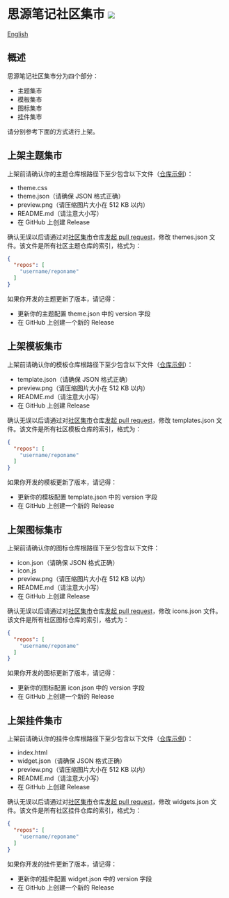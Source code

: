 # 思源笔记社区集市 <a title="Hits" target="_blank" href="https://github.com/siyuan-note/bazaar"><img src="https://hits.b3log.org/siyuan-note/bazaar.svg"></a>

[English](https://github.com/siyuan-note/bazaar/blob/main/README.md)

## 概述

思源笔记社区集市分为四个部分：

* 主题集市
* 模板集市
* 图标集市
* 挂件集市

请分别参考下面的方式进行上架。

## 上架主题集市

上架前请确认你的主题仓库根路径下至少包含以下文件（[仓库示例](https://github.com/88250/Comfortably-Numb)）：

* theme.css
* theme.json（请确保 JSON 格式正确）
* preview.png（请压缩图片大小在 512 KB 以内）
* README.md（请注意大小写）
* 在 GitHub 上创建 Release

确认无误以后请通过对[社区集市](https://github.com/siyuan-note/bazaar)仓库[发起 pull request](https://docs.github.com/cn/free-pro-team@latest/github/collaborating-with-issues-and-pull-requests/creating-a-pull-request)，修改 themes.json 文件。该文件是所有社区主题仓库的索引，格式为：

```json
{
  "repos": [
    "username/reponame"
  ]
}
```

如果你开发的主题更新了版本，请记得：

* 更新你的主题配置 theme.json 中的 version 字段
* 在 GitHub 上创建一个新的 Release

## 上架模板集市

上架前请确认你的模板仓库根路径下至少包含以下文件（[仓库示例](https://github.com/88250/November-Rain)）：

* template.json（请确保 JSON 格式正确）
* preview.png（请压缩图片大小在 512 KB 以内）
* README.md（请注意大小写）
* 在 GitHub 上创建 Release

确认无误以后请通过对[社区集市](https://github.com/siyuan-note/bazaar)仓库[发起 pull request](https://docs.github.com/cn/free-pro-team@latest/github/collaborating-with-issues-and-pull-requests/creating-a-pull-request)，修改 templates.json 文件。该文件是所有社区模板仓库的索引，格式为：

```json
{
  "repos": [
    "username/reponame"
  ]
}
```

如果你开发的模板更新了版本，请记得：

* 更新你的模板配置 template.json 中的 version 字段
* 在 GitHub 上创建一个新的 Release

## 上架图标集市

上架前请确认你的图标仓库根路径下至少包含以下文件：

* icon.json（请确保 JSON 格式正确）
* icon.js
* preview.png（请压缩图片大小在 512 KB 以内）
* README.md（请注意大小写）
* 在 GitHub 上创建 Release

确认无误以后请通过对[社区集市](https://github.com/siyuan-note/bazaar)仓库[发起 pull request](https://docs.github.com/cn/free-pro-team@latest/github/collaborating-with-issues-and-pull-requests/creating-a-pull-request)，修改 icons.json 文件。该文件是所有社区图标仓库的索引，格式为：

```json
{
  "repos": [
    "username/reponame"
  ]
}
```

如果你开发的图标更新了版本，请记得：

* 更新你的图标配置 icon.json 中的 version 字段
* 在 GitHub 上创建一个新的 Release

## 上架挂件集市

上架前请确认你的挂件仓库根路径下至少包含以下文件（[仓库示例](https://github.com/88250/Stairway-To-Heaven)）：

* index.html
* widget.json（请确保 JSON 格式正确）
* preview.png（请压缩图片大小在 512 KB 以内）
* README.md（请注意大小写）
* 在 GitHub 上创建 Release

确认无误以后请通过对[社区集市](https://github.com/siyuan-note/bazaar)仓库[发起 pull request](https://docs.github.com/cn/free-pro-team@latest/github/collaborating-with-issues-and-pull-requests/creating-a-pull-request)，修改 widgets.json 文件。该文件是所有社区挂件仓库的索引，格式为：

```json
{
  "repos": [
    "username/reponame"
  ]
}
```

如果你开发的挂件更新了版本，请记得：

* 更新你的挂件配置 widget.json 中的 version 字段
* 在 GitHub 上创建一个新的 Release